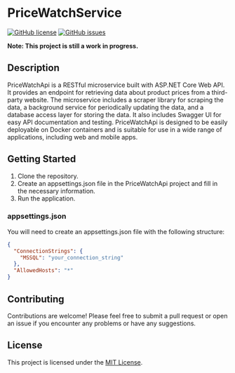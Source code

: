 # PriceWatchService

[![GitHub license](https://img.shields.io/github/license/Tanzgarnele/PriceWatchService.svg?style=flat-square)](https://github.com/Tanzgarnele/PriceWatchService/blob/master/LICENSE)
[![GitHub issues](https://img.shields.io/github/issues/Tanzgarnele/PriceWatchService.svg?style=flat-square)](https://github.com/Tanzgarnele/PriceWatchService/issues)

**Note: This project is still a work in progress.**

## Description

PriceWatchApi is a RESTful microservice built with ASP.NET Core Web API. It provides an endpoint for retrieving data about product prices from a third-party website. The microservice includes a scraper library for scraping the data, a background service for periodically updating the data, and a database access layer for storing the data. It also includes Swagger UI for easy API documentation and testing. PriceWatchApi is designed to be easily deployable on Docker containers and is suitable for use in a wide range of applications, including web and mobile apps.

## Getting Started
1. Clone the repository.
2. Create an appsettings.json file in the PriceWatchApi project and fill in the necessary information.
3. Run the application.

### appsettings.json
You will need to create an appsettings.json file with the following structure:

```json
{
  "ConnectionStrings": {
    "MSSQL": "your_connection_string"
  },
  "AllowedHosts": "*"
}
```

## Contributing

Contributions are welcome! Please feel free to submit a pull request or open an issue if you encounter any problems or have any suggestions.

## License

This project is licensed under the [MIT License](https://github.com/Tanzgarnele/PriceWatchService/blob/master/LICENSE).
